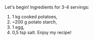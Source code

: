 Let's begin!
Ingredients for 3-4 servings:

1) 1 kg cooked potatoes,
2) ~200 g potato starch,
3) 1 egg,
4) 0,5 tsp salt.
Enjoy my recipe!